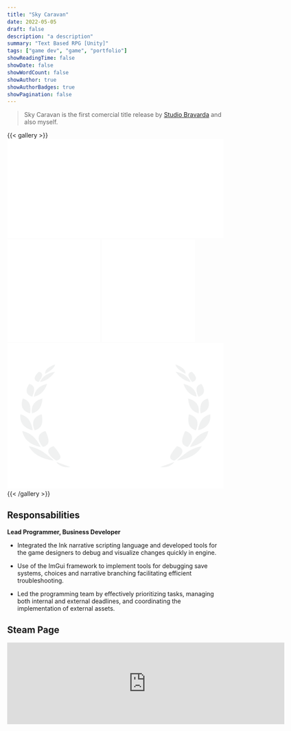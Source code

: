 ```yaml
---
title: "Sky Caravan"
date: 2022-05-05
draft: false
description: "a description"
summary: "Text Based RPG [Unity]"
tags: ["game dev", "game", "portfolio"]
showReadingTime: false
showDate: false
showWordCount: false
showAuthor: true
showAuthorBadges: true
showPagination: false
---
```


> Sky Caravan is the first comercial title release by [Studio Bravarda](https://studiobravarda.com/) and also myself.

{{< gallery >}}
  <img src="a1.png" class="grid-w33" />
  <img src="a2.png" class="grid-w33" /> 
  <img src="a3.png" class="grid-w33" />   
  <img src="a4.png" class="grid-w33" />
{{< /gallery >}}

## Responsabilities

**Lead Programmer, Business Developer**

- Integrated the Ink narrative scripting language and developed tools for the game designers to debug
and visualize changes quickly in engine.

- Use of the ImGui framework to implement tools for debugging save systems, choices and narrative
branching facilitating efficient troubleshooting.

- Led the programming team by effectively prioritizing tasks, managing both internal and external deadlines,
and coordinating the implementation of external assets.

## Steam Page 

<iframe src="https://store.steampowered.com/widget/1792270/" frameborder="0" width="646" height="190"></iframe>